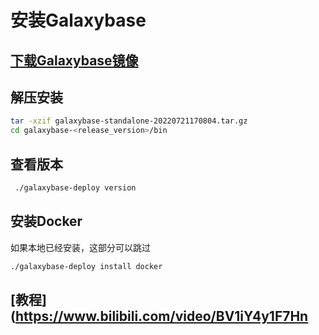# 安装Galaxybase


## [下载Galaxybase镜像](https://www.galaxybase.com/download)

## 解压安装

```sh
tar -xzif galaxybase-standalone-20220721170804.tar.gz
cd galaxybase-<release_version>/bin
```

## 查看版本

```sh
 ./galaxybase-deploy version
```

## 安装Docker

如果本地已经安装，这部分可以跳过

```sh
./galaxybase-deploy install docker
```

## [教程](https://www.bilibili.com/video/BV1iY4y1F7Hn
